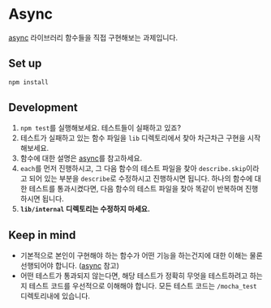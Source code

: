 # Async

[async](http://caolan.github.io/async/docs.html) 라이브러리 함수들을 직접 구현해보는 과제입니다.

## Set up

```sh
npm install
```

## Development

1. `npm test`를 실행해보세요. 테스트들이 실패하고 있죠?
2. 테스트가 실패하고 있는 함수 파일을 `lib` 디렉토리에서 찾아 차근차근 구현을 시작해보세요.
3. 함수에 대한 설명은 [async](http://caolan.github.io/async/docs.html)를 참고하세요.
4. `each`를 먼저 진행하시고, 그 다음 함수의 테스트 파일을 찾아 `describe.skip`이라고 되어 있는 부분을 `describe`로 수정하시고 진행하시면 됩니다. 하나의 함수에 대한 테스트를 통과시켰다면, 다음 함수의 테스트 파일을 찾아 똑같이 반복하며 진행하시면 됩니다.
5. **`lib/internal` 디렉토리는 수정하지 마세요.**

## Keep in mind

- 기본적으로 본인이 구현해야 하는 함수가 어떤 기능을 하는건지에 대한 이해는 물론 선행되어야 합니다. ([async](http://caolan.github.io/async/docs.html) 참고)
- 어떤 테스트가 통과되지 않는다면, 해당 테스트가 정확히 무엇을 테스트하려고 하는지 테스트 코드를 우선적으로 이해해야 합니다. 모든 테스트 코드는 `/mocha_test` 디렉토리내에 있습니다.
